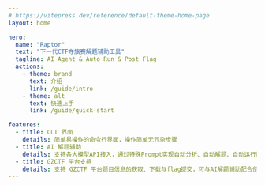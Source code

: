 ```yaml
---
# https://vitepress.dev/reference/default-theme-home-page
layout: home

hero:
  name: "Raptor"
  text: "下一代CTF夺旗赛解题辅助工具"
  tagline: AI Agent & Auto Run & Post Flag
  actions:
    - theme: brand
      text: 介绍
      link: /guide/intro
    - theme: alt
      text: 快速上手
      link: /guide/quick-start

features:
  - title: CLI 界面
    details: 简单易操作的命令行界面，操作简单无冗杂步骤
  - title: AI 解题辅助
    details: 支持各大模型API接入，通过特殊Prompt实现自动分析、自动解题、自动运行脚本，获取题目Flag
  - title: GZCTF 平台支持
    details: 支持 GZCTF 平台题目信息的获取、下载与flag提交，可与AI解题辅助配合使用
---
```


<style>
:root {
  --vp-home-hero-name-color: transparent;
  --vp-home-hero-name-background: -webkit-linear-gradient(120deg,rgb(53, 104, 255) 30%,rgb(93, 147, 255))
}
</style>